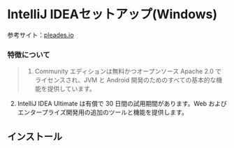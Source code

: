 # IntelliJ IDEAセットアップ(Windows)
参考サイト：[pleades.io](https://pleiades.io/help/idea/installation-guide.html)

### 特徴について
> 1. Community エディションは無料かつオープンソース Apache 2.0 でライセンスされ、JVM と Android 開発のためのすべての基本的な機能を提供しています。
2. IntelliJ IDEA Ultimate は有償で 30 日間の試用期間があります。Web およびエンタープライズ開発用の追加のツールと機能を提供します。

## インストール
